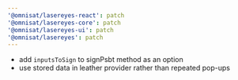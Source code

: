 ```yaml
---
'@omnisat/lasereyes-react': patch
'@omnisat/lasereyes-core': patch
'@omnisat/lasereyes-ui': patch
'@omnisat/lasereyes': patch
---
```


- add `inputsToSign` to signPsbt method as an option
- use stored data in leather provider rather than repeated pop-ups

